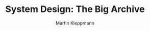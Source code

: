 ---
title: "System Design: The Big Archive"
type: "video"
author: "Martin Kleppmann"
url: "https://www.youtube.com/watch?v=UEAMfLPZZhE"
publishedAt: 2023-11-20
createdAt: 2024-01-08
description: "A deep dive into distributed systems design, covering scalability, consistency, and real-world architectures"
--- 